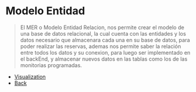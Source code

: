 # Modelo Entidad

> El MER o Modelo Entidad Relacion, nos permite crear el modelo de una base de datos relacional, la cual cuenta con las entidades y los datos necesario que almacenara cada una en su base de datos, para poder realizar las reservas, ademas nos permite saber la relación entre todos los datos y su conexion, para luego ser implementado en el backEnd, y almacenar nuevos datos en las tablas como los de las monitorias programadas.
* [Visualization](MER.png)
* [Back](return%20_to%20_table%20_of_contents.md)